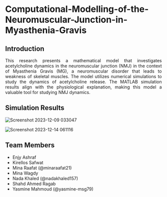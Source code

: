 # Computational-Modelling-of-the-Neuromuscular-Junction-in-Myasthenia-Gravis
## Introduction
<p align="justify"> This research presents a mathematical model that investigates acetylcholine dynamics in the neuromuscular junction (NMJ) in the context of Myasthenia Gravis (MG), a neuromuscular disorder that leads to weakness of skeletal muscles. The model utilizes numerical simulations to study the dynamics of acetylcholine release. The MATLAB simulation results align with the physiological explanation, making this model a valuable tool for studying NMJ dynamics. </p>

## Simulation Results
![Screenshot 2023-12-09 033047](https://github.com/NadaKhaled157/Computational-Modelling-of-the-Neuromuscular-Junction-in-Myasthenia-Gravis/assets/124778473/e048019c-bb0a-4155-81df-742286ff4d2a)

![Screenshot 2023-12-14 061116](https://github.com/NadaKhaled157/Computational-Modelling-of-the-Neuromuscular-Junction-in-Myasthenia-Gravis/assets/124778473/a4d20d3e-9bff-456f-a163-ccf333531499)

## Team Members
- Enjy Ashraf
- Kirellos Safwat
- Mina Raafat (@minaraafat21)
- Mina Wagdy
- Nada Khaled (@nadakhaled157)
- Shahd Ahmed Ragab
- Yasmine Mahmoud (@yasmine-msg79)
